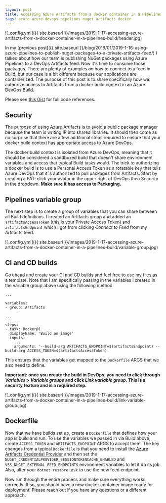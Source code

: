 ```yaml
---
layout: post
title: Accessing Azure Artifacts from a docker container in a Pipelines build
tags: azure azure-devops pipelines nuget artifacts docker
---
```


![_config.yml]({{ site.baseurl }}/images/2019-1-17-accessing-azure-artifacts-from-a-docker-container-in-a-pipelines-build/header.jpg)

In my [previous post]({{ site.baseurl }}/blog/2019/01/2019-1-16-using-azure-pipelines-to-publish-nuget-packages-to-a-private-artifacts-feed/) I talked about how our team is publishing NuGet packages using Azure Pipelines to a DevOps Artifacts feed. Now it's time to consume those packages. There are plenty of examples on how to connect to a feed in Build, but our case is a bit different because our applications are containerized. The purpose of this post is to share specifically how we authorize access to Artifacts from a docker build context in an Azure DevOps Build.

<!--more-->

Please see [this Gist](https://gist.github.com/brbarnett/c55c80dd63b89465cfd9bc6b74c0548e) for full code references.

## Security
The purpose of using Azure Artifacts is to avoid a public package manager because the team is writing IP into shared libraries. It should then come as no surprise that there are a few additional steps required to ensure that your docker build context has appropriate access to Azure DevOps.

The docker build context is isolated from Azure DevOps, meaning that it should be considered a sandboxed build that doesn't share environment variables and access that typical Build tasks would. The trick to authorizing a docker build is to use a Personal Access Token as a rotatable key that tells Azure DevOps that it is authorized to pull packages from Artifacts. Start by creating a PAT: click your avatar in the upper right of DevOps then Security in the dropdown. **Make sure it has access to Packaging.**

## Pipelines variable group
The next step is to create a group of variables that you can share between all Build definitions. I created an Artifacts group and added an `artifactsAccessToken` (this is your Private Access Token) and `artifactsEndpoint` which I got from clicking _Connect to Feed_ from my Artifacts feed.

![_config.yml]({{ site.baseurl }}/images/2019-1-17-accessing-azure-artifacts-from-a-docker-container-in-a-pipelines-build/variable-group.jpg)

## CI and CD builds
Go ahead and create your CI and CD builds and feel free to use my files as a template. Note that I am specifically passing in the variables I created in the variable group above using the following method:

```
...

variables:
- group: Artifacts

...

steps:
- task: Docker@1
  displayName: 'Build an image'
  inputs:
    ...
    arguments: '--build-arg ARTIFACTS_ENDPOINT=$(artifactsEndpoint) --build-arg ACCESS_TOKEN=$(artifactsAccessToken)'
```

This ensures that the variables get mapped to the `Dockerfile` ARGS that we also need to define.

**Important: once you create the build in DevOps, you need to click through _Variables_ > _Variable groups_ and click _Link variable group_. This is a security feature and is a required step.**

![_config.yml]({{ site.baseurl }}/images/2019-1-17-accessing-azure-artifacts-from-a-docker-container-in-a-pipelines-build/link-variable-group.jpg)

## Dockerfile
Now that we have builds set up, create a `Dockerfile` that defines how your app is build and run. To use the variables we passed in via Build above, create `ACCESS_TOKEN` and `ARTIFACTS_ENDPOINT` ARGS to accept them. The key changes from a typical `Dockerfile` is that you need to install the [Azure Artifacts Credential Provider](https://github.com/Microsoft/artifacts-credprovider) and then set the `NUGET_CREDENTIALPROVIDER_SESSIONTOKENCACHE_ENABLED` and `VSS_NUGET_EXTERNAL_FEED_ENDPOINTS` environment variables to let it do its job. Also, alter your `dotnet restore` task to use the new feed endpoint.

Now run through the entire process and make sure everything works correctly. If so, you should have a new docker container image ready for deployment! Please reach out if you have any questions or a different approach.
